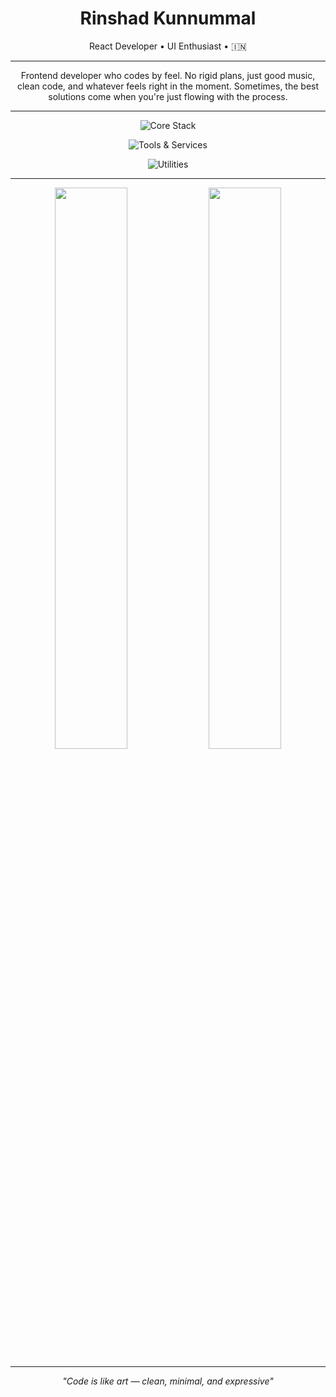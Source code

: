 <h1 align="center">Rinshad Kunnummal</h1>
<p align="center">React Developer • UI Enthusiast •  🇮🇳 </p>

---

<p align="center">Frontend developer who codes by feel. No rigid plans, just good music, clean code, and whatever feels right in the moment. Sometimes, the best solutions come when you're just flowing with the process.

  ---
</p>

<p align="center">
  <img src="https://skillicons.dev/icons?i=react,js,typescript,vite,tailwind,html,css" alt="Core Stack" />
</p>
<p align="center">
  <img src="https://skillicons.dev/icons?i=supabase,firebase,git,github,vercel,heroku,codepen" alt="Tools & Services" />
</p>
<p align="center">
  <img src="https://skillicons.dev/icons?i=discord,figma,vscode,notion,bash,pnpm,bootstrap" alt="Utilities" />
</p>


---

<p align="center">
  <img src="https://github-readme-stats.vercel.app/api?username=rinshadkl&show_icons=true&theme=transparent&hide_border=true&title_color=3b82f6&text_color=6b7280&icon_color=3b82f6" width="48%" />
  <img src="https://github-readme-streak-stats.herokuapp.com?user=rinshadkl&theme=transparent&hide_border=true&ring=3b82f6&fire=3b82f6&currStreakLabel=3b82f6" width="48%" />
</p>

------

<p align="center"><i>"Code is like art — clean, minimal, and expressive"</i></p>
